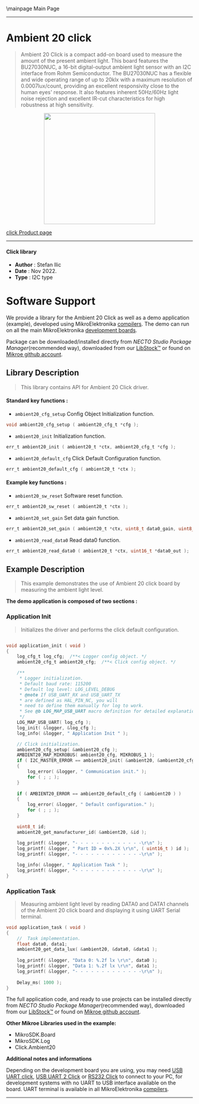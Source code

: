 \mainpage Main Page

---
# Ambient 20 click

> Ambient 20 Click is a compact add-on board used to measure the amount of the present ambient light. This board features the BU27030NUC, a 16-bit digital-output ambient light sensor with an I2C interface from Rohm Semiconductor. The BU27030NUC has a flexible and wide operating range of up to 20klx with a maximum resolution of 0.0007lux/count, providing an excellent responsivity close to the human eyes' response. It also features inherent 50Hz/60Hz light noise rejection and excellent IR-cut characteristics for high robustness at high sensitivity.

<p align="center">
  <img src="https://download.mikroe.com/images/click_for_ide/ambient20_click.png" height=300px>
</p>

[click Product page](https://www.mikroe.com/ambient-20-click)

---


#### Click library

- **Author**        : Stefan Ilic
- **Date**          : Nov 2022.
- **Type**          : I2C type


# Software Support

We provide a library for the Ambient 20 Click
as well as a demo application (example), developed using MikroElektronika
[compilers](https://www.mikroe.com/necto-studio).
The demo can run on all the main MikroElektronika [development boards](https://www.mikroe.com/development-boards).

Package can be downloaded/installed directly from *NECTO Studio Package Manager*(recommended way), downloaded from our [LibStock&trade;](https://libstock.mikroe.com) or found on [Mikroe github account](https://github.com/MikroElektronika/mikrosdk_click_v2/tree/master/clicks).

## Library Description

> This library contains API for Ambient 20 Click driver.

#### Standard key functions :

- `ambient20_cfg_setup` Config Object Initialization function.
```c
void ambient20_cfg_setup ( ambient20_cfg_t *cfg );
```

- `ambient20_init` Initialization function.
```c
err_t ambient20_init ( ambient20_t *ctx, ambient20_cfg_t *cfg );
```

- `ambient20_default_cfg` Click Default Configuration function.
```c
err_t ambient20_default_cfg ( ambient20_t *ctx );
```

#### Example key functions :

- `ambient20_sw_reset` Software reset function.
```c
err_t ambient20_sw_reset ( ambient20_t *ctx );
```

- `ambient20_set_gain` Set data gain function.
```c
err_t ambient20_set_gain ( ambient20_t *ctx, uint8_t data0_gain, uint8_t data1_gain );
```

- `ambient20_read_data0` Read data0 function.
```c
err_t ambient20_read_data0 ( ambient20_t *ctx, uint16_t *data0_out );
```

## Example Description

> This example demonstrates the use of Ambient 20 click board by measuring the ambient light level.

**The demo application is composed of two sections :**

### Application Init

> Initializes the driver and performs the click default configuration.

```c

void application_init ( void ) 
{
    log_cfg_t log_cfg;  /**< Logger config object. */
    ambient20_cfg_t ambient20_cfg;  /**< Click config object. */

    /** 
     * Logger initialization.
     * Default baud rate: 115200
     * Default log level: LOG_LEVEL_DEBUG
     * @note If USB_UART_RX and USB_UART_TX 
     * are defined as HAL_PIN_NC, you will 
     * need to define them manually for log to work. 
     * See @b LOG_MAP_USB_UART macro definition for detailed explanation.
     */
    LOG_MAP_USB_UART( log_cfg );
    log_init( &logger, &log_cfg );
    log_info( &logger, " Application Init " );

    // Click initialization.
    ambient20_cfg_setup( &ambient20_cfg );
    AMBIENT20_MAP_MIKROBUS( ambient20_cfg, MIKROBUS_1 );
    if ( I2C_MASTER_ERROR == ambient20_init( &ambient20, &ambient20_cfg ) ) 
    {
        log_error( &logger, " Communication init." );
        for ( ; ; );
    }
    
    if ( AMBIENT20_ERROR == ambient20_default_cfg ( &ambient20 ) )
    {
        log_error( &logger, " Default configuration." );
        for ( ; ; );
    }
    
    uint8_t id;
    ambient20_get_manufacturer_id( &ambient20, &id );
    
    log_printf( &logger, "- - - - - - - - - - - - -\r\n" );
    log_printf( &logger, " Part ID = 0x%.2X \r\n", ( uint16_t ) id );
    log_printf( &logger, "- - - - - - - - - - - - -\r\n" );

    log_info( &logger, " Application Task " );
    log_printf( &logger, "- - - - - - - - - - - - -\r\n" );
}

```

### Application Task

> Measuring ambient light level by reading DATA0 and DATA1 channels of the Ambient 20 click board and displaying it using UART Serial terminal.

```c
void application_task ( void ) 
{
    //  Task implementation.
    float data0, data1;
    ambient20_get_data_lux( &ambient20, &data0, &data1 );
    
    log_printf( &logger, "Data 0: %.2f lx \r\n", data0 );
    log_printf( &logger, "Data 1: %.2f lx \r\n", data1 );
    log_printf( &logger, "- - - - - - - - - - - - -\r\n" );
    
    Delay_ms( 1000 );
}
```

The full application code, and ready to use projects can be installed directly from *NECTO Studio Package Manager*(recommended way), downloaded from our [LibStock&trade;](https://libstock.mikroe.com) or found on [Mikroe github account](https://github.com/MikroElektronika/mikrosdk_click_v2/tree/master/clicks).

**Other Mikroe Libraries used in the example:**

- MikroSDK.Board
- MikroSDK.Log
- Click.Ambient20

**Additional notes and informations**

Depending on the development board you are using, you may need
[USB UART click](https://www.mikroe.com/usb-uart-click),
[USB UART 2 Click](https://www.mikroe.com/usb-uart-2-click) or
[RS232 Click](https://www.mikroe.com/rs232-click) to connect to your PC, for
development systems with no UART to USB interface available on the board. UART
terminal is available in all MikroElektronika
[compilers](https://shop.mikroe.com/compilers).

---
